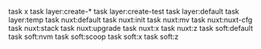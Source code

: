 task x
task layer:create-*
task layer:create-test
task layer:default
task layer:temp
task nuxt:default
task nuxt:init
task nuxt:mv
task nuxt:nuxt-cfg
task nuxt:stack
task nuxt:upgrade
task nuxt:x
task nuxt:z
task soft:default
task soft:nvm
task soft:scoop
task soft:x
task soft:z